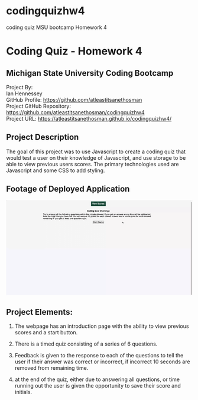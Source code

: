 # codingquizhw4
coding quiz MSU bootcamp Homework 4
# Coding Quiz - Homework 4<br>
## Michigan State University Coding Bootcamp<br>

Project By:<br>
Ian Hennessey<br>
GitHub Profile:  <https://github.com/atleastitsanethosman><br>
Project GitHub Repository: <https://github.com/atleastitsanethosman/codingquizhw4><br>
Project URL: <https://atleastitsanethosman.github.io/codingquizhw4/><br>

## Project Description
The goal of this project was to use Javascript to create a coding quiz that would test a user on their knowledge of Javascript, and use storage to be able to view previous users scores.  The primary technologies used are Javascript and some CSS to add styling.

## Footage of Deployed Application
![there is a button to view scores and a button to start quiz and begin answering questions.](./assets/img/CodingQuiz!.gif)

## Project Elements:<br>

1. The webpage has an introduction page with the ability to view previous scores and a start button.

2. There is a timed quiz consisting of a series of 6 questions.

3. Feedback is given to the response to each of the questions to tell the user if their answer was correct or incorrect, if incorrect 10 seconds are removed from remaining time.

4. at the end of the quiz, either due to answering all questions, or time running out the user is given the opportunity to save their score and initials.
